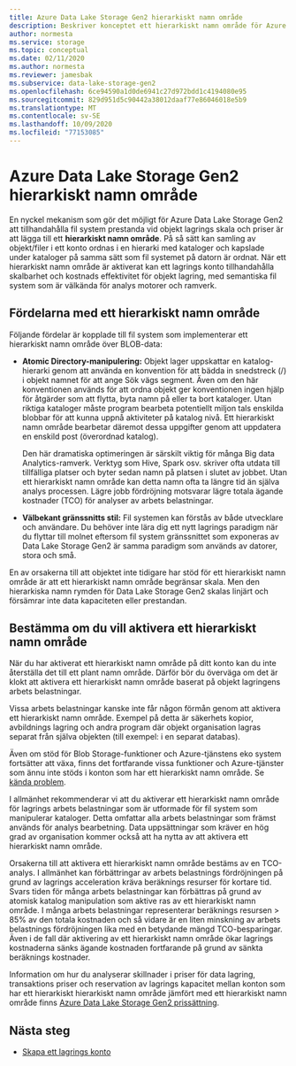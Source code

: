 ```yaml
---
title: Azure Data Lake Storage Gen2 hierarkiskt namn område
description: Beskriver konceptet ett hierarkiskt namn område för Azure Data Lake Storage Gen2
author: normesta
ms.service: storage
ms.topic: conceptual
ms.date: 02/11/2020
ms.author: normesta
ms.reviewer: jamesbak
ms.subservice: data-lake-storage-gen2
ms.openlocfilehash: 6ce94590a1d0de6941c27d972bdd1c4194080e95
ms.sourcegitcommit: 829d951d5c90442a38012daaf77e86046018e5b9
ms.translationtype: MT
ms.contentlocale: sv-SE
ms.lasthandoff: 10/09/2020
ms.locfileid: "77153085"
---
```

# <a name="azure-data-lake-storage-gen2-hierarchical-namespace"></a>Azure Data Lake Storage Gen2 hierarkiskt namn område

En nyckel mekanism som gör det möjligt för Azure Data Lake Storage Gen2 att tillhandahålla fil system prestanda vid objekt lagrings skala och priser är att lägga till ett **hierarkiskt namn område**. På så sätt kan samling av objekt/filer i ett konto ordnas i en hierarki med kataloger och kapslade under kataloger på samma sätt som fil systemet på datorn är ordnat. När ett hierarkiskt namn område är aktiverat kan ett lagrings konto tillhandahålla skalbarhet och kostnads effektivitet för objekt lagring, med semantiska fil system som är välkända för analys motorer och ramverk.

## <a name="the-benefits-of-a-hierarchical-namespace"></a>Fördelarna med ett hierarkiskt namn område

Följande fördelar är kopplade till fil system som implementerar ett hierarkiskt namn område över BLOB-data:

- **Atomic Directory-manipulering:** Objekt lager uppskattar en katalog-hierarki genom att använda en konvention för att bädda in snedstreck (/) i objekt namnet för att ange Sök vägs segment. Även om den här konventionen används för att ordna objekt ger konventionen ingen hjälp för åtgärder som att flytta, byta namn på eller ta bort kataloger. Utan riktiga kataloger måste program bearbeta potentiellt miljon tals enskilda blobbar för att kunna uppnå aktiviteter på katalog nivå. Ett hierarkiskt namn område bearbetar däremot dessa uppgifter genom att uppdatera en enskild post (överordnad katalog).

    Den här dramatiska optimeringen är särskilt viktig för många Big data Analytics-ramverk. Verktyg som Hive, Spark osv. skriver ofta utdata till tillfälliga platser och byter sedan namn på platsen i slutet av jobbet. Utan ett hierarkiskt namn område kan detta namn ofta ta längre tid än själva analys processen. Lägre jobb fördröjning motsvarar lägre totala ägande kostnader (TCO) för analyser av arbets belastningar.

- **Välbekant gränssnitts stil:** Fil systemen kan förstås av både utvecklare och användare. Du behöver inte lära dig ett nytt lagrings paradigm när du flyttar till molnet eftersom fil system gränssnittet som exponeras av Data Lake Storage Gen2 är samma paradigm som används av datorer, stora och små.

En av orsakerna till att objektet inte tidigare har stöd för ett hierarkiskt namn område är att ett hierarkiskt namn område begränsar skala. Men den hierarkiska namn rymden för Data Lake Storage Gen2 skalas linjärt och försämrar inte data kapaciteten eller prestandan.

## <a name="deciding-whether-to-enable-a-hierarchical-namespace"></a>Bestämma om du vill aktivera ett hierarkiskt namn område

När du har aktiverat ett hierarkiskt namn område på ditt konto kan du inte återställa det till ett plant namn område. Därför bör du överväga om det är klokt att aktivera ett hierarkiskt namn område baserat på objekt lagringens arbets belastningar.

Vissa arbets belastningar kanske inte får någon förmån genom att aktivera ett hierarkiskt namn område. Exempel på detta är säkerhets kopior, avbildnings lagring och andra program där objekt organisation lagras separat från själva objekten (till exempel: i en separat databas). 

Även om stöd för Blob Storage-funktioner och Azure-tjänstens eko system fortsätter att växa, finns det fortfarande vissa funktioner och Azure-tjänster som ännu inte stöds i konton som har ett hierarkiskt namn område. Se [kända problem](data-lake-storage-known-issues.md). 

I allmänhet rekommenderar vi att du aktiverar ett hierarkiskt namn område för lagrings arbets belastningar som är utformade för fil system som manipulerar kataloger. Detta omfattar alla arbets belastningar som främst används för analys bearbetning. Data uppsättningar som kräver en hög grad av organisation kommer också att ha nytta av att aktivera ett hierarkiskt namn område.

Orsakerna till att aktivera ett hierarkiskt namn område bestäms av en TCO-analys. I allmänhet kan förbättringar av arbets belastnings fördröjningen på grund av lagrings acceleration kräva beräknings resurser för kortare tid. Svars tiden för många arbets belastningar kan förbättras på grund av atomisk katalog manipulation som aktive ras av ett hierarkiskt namn område. I många arbets belastningar representerar beräknings resursen > 85% av den totala kostnaden och så vidare är en liten minskning av arbets belastnings fördröjningen lika med en betydande mängd TCO-besparingar. Även i de fall där aktivering av ett hierarkiskt namn område ökar lagrings kostnaderna sänks ägande kostnaden fortfarande på grund av sänkta beräknings kostnader.

Information om hur du analyserar skillnader i priser för data lagring, transaktions priser och reservation av lagrings kapacitet mellan konton som har ett hierarkiskt hierarkiskt namn område jämfört med ett hierarkiskt namn område finns [Azure Data Lake Storage Gen2 prissättning](https://azure.microsoft.com/pricing/details/storage/data-lake/).

## <a name="next-steps"></a>Nästa steg

- [Skapa ett lagrings konto](./data-lake-storage-quickstart-create-account.md)
